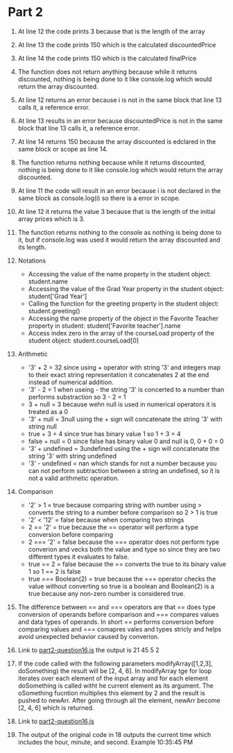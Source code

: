 # Part 2
1. At line 12 the code prints 3 because that is the length of the array
2. At line 13 the code prints 150 which is the calculated discountedPrice
3. At line 14 the code prints 150 which is the calculated finalPrice
4. The function does not return anything because while it returns discounted, nothing is being done to it like console.log which would return the array discounted.
5. At line 12 returns an error because i is not in the same block that line 13 calls it, a reference error. 
6. At line 13 results in an error because discountedPrice is not in the same block that line 13 calls it, a reference error.
7. At line 14 returns 150 because the array discounted is edclared in the same block or scope as line 14.
8. The function returns nothing because while it returns discounted, nothing is being done to it like console.log which would return the array discounted.
9. At line 11 the code will result in an error because i is not declared in the same block as console.log(i) so there is a error in scope.
10. At line 12 it returns the value 3 because that is the length of the initial array prices which is 3.
11. The function returns nothing to the console as nothing is being done to it, but if console.log was used it would return the array discounted and its length.
12. Notations
    * Accessing the value of the name property in the student object: student.name
    * Accessing the value of the Grad Year property in the student object: student['Grad Year']
    * Calling the function for the greeting property in the student object: student.greeting()
    * Accessing the name property of the object in the Favorite Teacher property in student: student['Favorite teacher'].name
    * Access index zero in the array of the courseLoad property of the student object: student.courseLoad[0]

13. Arithmetic
    * '3' + 2 = 32 since using + operator with string '3' and integers map to their exact string representation it concatenates 2 at the end instead of numerical addition.
    * '3' - 2 = 1 when useing - the string '3' is concerted to a number than performs substraction so 3 - 2 = 1
    * 3 + null = 3 because wehn null is used in numerical operators it is treated as a 0
    * '3' + null = 3null using the + sign will concatenate the string '3' with string null
    * true + 3 = 4 since true has binary value 1 so 1 + 3 = 4
    * false + null = 0 since false has binary value 0 and null is 0, 0 + 0 = 0
    * '3' + undefined = 3undefined using the + sign will concatenate the string '3' with string undefined
    * '3' - undefined = nan which stands for not a number because you can not perform subtraction between a string an undefined, so it is not a valid arithmetic operation.

14. Comparison
    * '2' > 1 = true because comparing string with number using > converts the string to a number before comparison so 2 > 1 is true
    * '2' < '12' = false because when comparing two strings
    * 2 == '2' = true because the == operator will perform a type conversion before comparing 
    * 2 === '2' = false because the === operator does not perform type converion and vecks both the value and type so since they are two different types it evaluates to false.
    * true == 2 = false because the == converts the true to its binary value 1 so 1 == 2 is false
    * true === Boolean(2) = true because the === operator checks the value without converting so true is a boolean and Boolean(2) is a true because any non-zero number is considered true.
   
15. The difference between == and === operators are that == does type conversion of operands before comparison and === compares values and data types of operands. In short == performs conversion before comparing values and === comapres vales and types stricly and helps avoid unexpected behavior caused by converion.

16. Link to [part2-question16.js](https://github.com/karinnamonzon/sp24-cse110-lab4/blob/main/expose/javascript/part2-question16.js) the output is 21 45 5 2

17. If the code called with the following parameters modifyArray([1,2,3], doSomething) the result will be [2, 4, 6]. In modifyArray tge for loop iterates over each element of the input array and for each element doSomething is called witht he current element as its argument. The oSomething fucntion multiplies this element by 2 and the result is pushed to newArr. After going through all the element, newArr become [2, 4, 6] which is returned.
    
18. Link to [part2-question16.js](https://github.com/karinnamonzon/sp24-cse110-lab4/blob/main/expose/javascript/part2-question18.js)
19. The output of the original code in 18 outputs the current time which includes the hour, minute, and second. Example 10:35:45 PM
